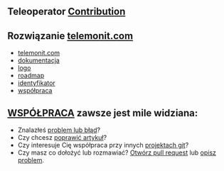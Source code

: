 ## Teleoperator [Contribution](http://contribution.telemonit.com)



## Rozwiązanie [telemonit.com](http://www.telemonit.com)

+ [telemonit.com](http://www.telemonit.com)
+ [dokumentacja](http://docs.telemonit.com)
+ [logo](http://logo.telemonit.com)
+ [roadmap](http://roadmap.telemonit.com)
+ [identyfikator](http://identity.telemonit.com)
+ [współpraca](http://współpraca.telemonit.com)


## [WSPÓŁPRACA](http://contribution.telemonit.com) zawsze jest mile widziana:

+ Znalazłeś [problem lub błąd](https://github.com/cameramonit/docs/issues/new)?
+ Czy chcesz [poprawić artykuł](https://github.com/cameramonit/docs/edit/main/README.md)?
+ Czy interesuje Cię współpraca przy innych [projektach git](https://github.com/cameramonit/)?
+ Czy masz co dołożyć lub rozmawiać? [Otwórz pull request](https://github.com/cameramonit/docs/pulls) lub [opisz problem](https://github.com/cameramonit/docs/issues).